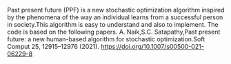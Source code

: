 Past present future (PPF) is a new stochastic optimization algorithm inspired by the phenomena of the way an individual learns from a successful person in society.This algorithm is easy to understand and also to implement.
The code is based on the following papers. A. Naik,S.C. Satapathy,Past present future: a new human-based algorithm for stochastic optimization.Soft Comput 25, 12915–12976 (2021). https://doi.org/10.1007/s00500-021-06229-8
